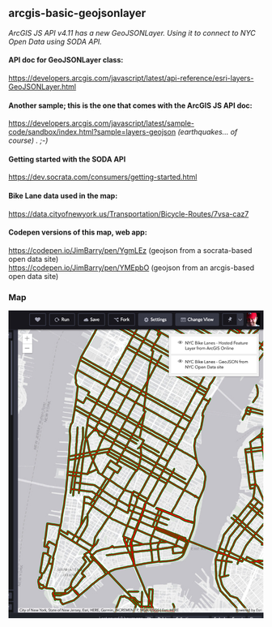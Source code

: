 ## arcgis-basic-geojsonlayer
_ArcGIS JS API v4.11 has a new GeoJSONLayer. Using it to connect to NYC Open Data using SODA API._

#### API doc for GeoJSONLayer class:
https://developers.arcgis.com/javascript/latest/api-reference/esri-layers-GeoJSONLayer.html

#### Another sample; this is the one that comes with the ArcGIS JS API doc:
https://developers.arcgis.com/javascript/latest/sample-code/sandbox/index.html?sample=layers-geojson
_(earthquakes... of course) . ;-)_

#### Getting started with the SODA API
https://dev.socrata.com/consumers/getting-started.html

#### Bike Lane data used in the map:
https://data.cityofnewyork.us/Transportation/Bicycle-Routes/7vsa-caz7

#### Codepen versions of this map, web app:
https://codepen.io/JimBarry/pen/YgmLEz (geojson from a socrata-based open data site)<br>
https://codepen.io/JimBarry/pen/YMEpbO (geojson from an arcgis-based open data site)

### Map
<img src="https://github.com/JimBarry/arcgis-basic-geojsonlayer/blob/master/arcgis-geojsonlayer.jpg">
